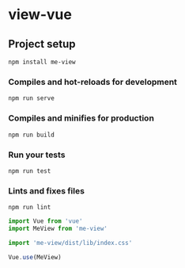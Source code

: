 # view-vue

## Project setup
```
npm install me-view
```

### Compiles and hot-reloads for development
```
npm run serve
```

### Compiles and minifies for production
```
npm run build
```

### Run your tests
```
npm run test
```

### Lints and fixes files
```
npm run lint
```

``` js
import Vue from 'vue'
import MeView from 'me-view'

import 'me-view/dist/lib/index.css'

Vue.use(MeView)

```